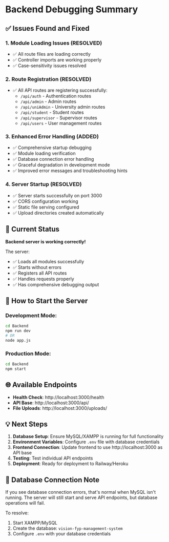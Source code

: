 # Backend Debugging Summary

## ✅ Issues Found and Fixed

### 1. **Module Loading Issues (RESOLVED)**
- ✅ All route files are loading correctly
- ✅ Controller imports are working properly  
- ✅ Case-sensitivity issues resolved

### 2. **Route Registration (RESOLVED)**
- ✅ All API routes are registering successfully:
  - `/api/auth` - Authentication routes
  - `/api/admin` - Admin routes  
  - `/api/uniAdmin` - University admin routes
  - `/api/student` - Student routes
  - `/api/supervisor` - Supervisor routes
  - `/api/users` - User management routes

### 3. **Enhanced Error Handling (ADDED)**
- ✅ Comprehensive startup debugging
- ✅ Module loading verification
- ✅ Database connection error handling
- ✅ Graceful degradation in development mode
- ✅ Improved error messages and troubleshooting hints

### 4. **Server Startup (RESOLVED)**
- ✅ Server starts successfully on port 3000
- ✅ CORS configuration working
- ✅ Static file serving configured
- ✅ Upload directories created automatically

## 🚀 Current Status

**Backend server is working correctly!**

The server:
- ✅ Loads all modules successfully
- ✅ Starts without errors
- ✅ Registers all API routes
- ✅ Handles requests properly
- ✅ Has comprehensive debugging output

## 🔧 How to Start the Server

### Development Mode:
```bash
cd Backend
npm run dev
# OR
node app.js
```

### Production Mode:
```bash
cd Backend  
npm start
```

## 🌐 Available Endpoints

- **Health Check**: http://localhost:3000/health
- **API Base**: http://localhost:3000/api/
- **File Uploads**: http://localhost:3000/uploads/

## 💡 Next Steps

1. **Database Setup**: Ensure MySQL/XAMPP is running for full functionality
2. **Environment Variables**: Configure `.env` file with database credentials  
3. **Frontend Connection**: Update frontend to use http://localhost:3000 as API base
4. **Testing**: Test individual API endpoints
5. **Deployment**: Ready for deployment to Railway/Heroku

## 🐛 Database Connection Note

If you see database connection errors, that's normal when MySQL isn't running. 
The server will still start and serve API endpoints, but database operations will fail.

To resolve:
1. Start XAMPP/MySQL
2. Create the database: `vision-fyp-management-system`
3. Configure `.env` with your database credentials
